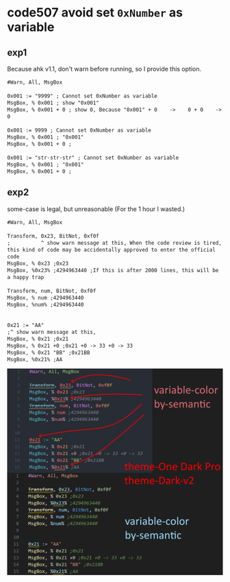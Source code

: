 # code507 avoid set `0xNumber` as variable

## exp1

Because ahk v1.1, don't warn before running, so I provide this option.

```ahk
#Warn, All, MsgBox

0x001 := "9999" ; Cannot set 0xNumber as variable
MsgBox, % 0x001 ; show "0x001"
MsgBox, % 0x001 + 0 ; show 0, Because "0x001" + 0    ->    0 + 0    ->   0

0x001 := 9999 ; Cannot set 0xNumber as variable
MsgBox, % 0x001 ; "0x001"
MsgBox, % 0x001 + 0 ;

0x001 := "str-str-str" ; Cannot set 0xNumber as variable
MsgBox, % 0x001 ; "0x001"
MsgBox, % 0x001 + 0 ;
```

## exp2

some-case is legal, but unreasonable (For the 1 hour I wasted.)

```ahk
#Warn, All, MsgBox

Transform, 0x23, BitNot, 0xf0f
;          ^ show warn message at this, When the code review is tired, this kind of code may be accidentally approved to enter the official code
MsgBox, % 0x23 ;0x23
MsgBox, %0x23% ;4294963440 ;If this is after 2000 lines, this will be a happy trap

Transform, num, BitNot, 0xf0f
MsgBox, % num ;4294963440
MsgBox, %num% ;4294963440


0x21 := "AA" 
;^ show warn message at this,
MsgBox, % 0x21 ;0x21
MsgBox, % 0x21 +0 ;0x21 +0 -> 33 +0 -> 33
MsgBox, % 0x21 "BB" ;0x21BB
MsgBox, %0x21% ;AA
```

![code507](./img/code507.png)
